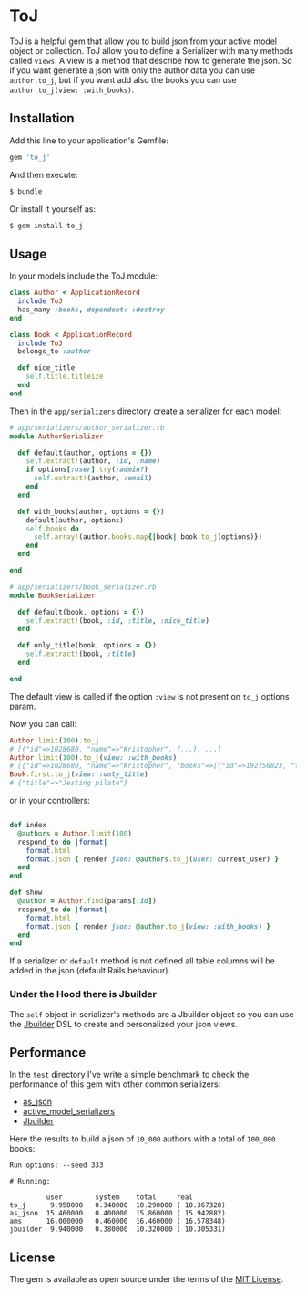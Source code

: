 # ToJ

ToJ is a helpful gem that allow you to build json from your active model
object or collection. ToJ allow you to define a Serializer with many methods
called `views`. A view is a method that describe how to generate the json. So
if you want generate a json with only the author data you can use
`author.to_j`, but if you want add also the books you can use
`author.to_j(view: :with_books)`.

## Installation
Add this line to your application's Gemfile:

```ruby
gem 'to_j'
```

And then execute:
```bash
$ bundle
```

Or install it yourself as:
```bash
$ gem install to_j
```

## Usage

In your models include the ToJ module:

```ruby
class Author < ApplicationRecord
  include ToJ
  has_many :books, dependent: :destroy
end

class Book < ApplicationRecord
  include ToJ
  belongs_to :author

  def nice_title
    self.title.titleize
  end
end
```

Then in the `app/serializers` directory create a serializer for each model:

```ruby
# app/serializers/author_serializer.rb
module AuthorSerializer

  def default(author, options = {})
    self.extract!(author, :id, :name)
    if options[:user].try(:admin?)
      self.extract!(author, :email)
    end
  end

  def with_books(author, options = {})
    default(author, options)
    self.books do
      self.array!(author.books.map{|book| book.to_j(options)})
    end
  end

end
```

```ruby
# app/serializers/book_serializer.rb
module BookSerializer

  def default(book, options = {})
    self.extract!(book, :id, :title, :nice_title)
  end

  def only_title(book, options = {})
    self.extract!(book, :title)
  end

end
```

The default view is called if the option `:view` is not present on `to_j`
options param.

Now you can call:

```ruby
Author.limit(100).to_j
# [{"id"=>1028680, "name"=>"Kristopher", {...}, ...]
Author.limit(100).to_j(view: :with_books)
# [{"id"=>1028680, "name"=>"Kristopher", "books"=>[{"id"=>192756823, "title"=>"If not now, when?", "nice_title"=>"If Not Now, When?"}, {...}, ...]
Book.first.to_j(view: :only_title)
# {"title"=>"Jesting pilate"} 
```

or in your controllers:

```ruby

def index
  @authors = Author.limit(100)
  respond_to do |format|
    format.html
    format.json { render json: @authors.to_j(user: current_user) }
  end
end

def show
  @author = Author.find(params[:id])
  respond_to do |format|
    format.html
    format.json { render json: @author.to_j(view: :with_books) }
  end
end

```

If a serializer or `default` method is not defined all table columns will be
added in the json (default Rails behaviour).

### Under the Hood there is Jbuilder

The `self` object in serializer's methods are a Jbuilder object so you can use
the [Jbuilder](https://github.com/rails/jbuilder/) DSL to create and
personalized your json views.

## Performance

In the `test` directory I've write a simple benchmark to check the performance of this gem with other common serializers:
* [as_json](http://api.rubyonrails.org/classes/ActiveModel/Serializers/JSON.html#method-i-as_json)
* [active_model_serializers](https://github.com/rails-api/active_model_serializers/)
* [Jbuilder](https://github.com/rails/jbuilder/)

Here the results to build a json of `10_000` authors with a total of `100_000` books:

```
Run options: --seed 333

# Running:

         user        system    total     real
to_j      9.950000   0.340000  10.290000 ( 10.367328)
as_json  15.460000   0.400000  15.860000 ( 15.942882)
ams      16.000000   0.460000  16.460000 ( 16.578348)
jbuilder  9.940000   0.380000  10.320000 ( 10.305331)

```

## License
The gem is available as open source under the terms of the [MIT License](https://opensource.org/licenses/MIT).
